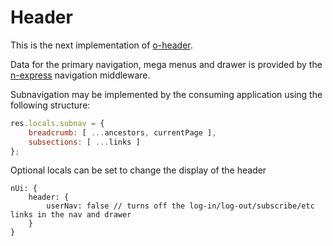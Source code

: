 # Header

This is the next implementation of [o-header](https://github.com/Financial-Times/o-header).

Data for the primary navigation, mega menus and drawer is provided by the [n-express](https://github.com/Financial-Times/n-express) navigation middleware.

Subnavigation may be implemented by the consuming application using the following structure:

```js
res.locals.subnav = {
    breadcrumb: [ ...ancestors, currentPage ],
    subsections: [ ...links ]
};
```

Optional locals can be set to change the display of the header

```
nUi: {
    header: {
        userNav: false // turns off the log-in/log-out/subscribe/etc links in the nav and drawer
    }
}
